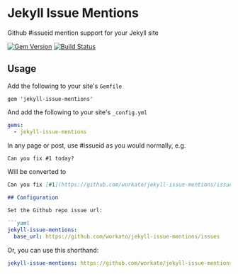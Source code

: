 # Jekyll Issue Mentions

Github #issueid mention support for your Jekyll site

[![Gem Version](https://badge.fury.io/rb/jekyll-issue-mentions.png)](http://badge.fury.io/rb/jekyll-mentions)
[![Build Status](https://travis-ci.org/workato/jekyll-issue-mentions.svg?branch=master)](https://travis-ci.org/workato/jekyll-issue-mentions)

## Usage

Add the following to your site's `Gemfile`

```
gem 'jekyll-issue-mentions'
```

And add the following to your site's `_config.yml`

```yml
gems:
  - jekyll-issue-mentions
```

In any page or post, use #issueid as you would normally, e.g.

```markdown
Can you fix #1 today?
```
Will be converted to 

```markdown
Can you fix [#1](https://github.com/workato/jekyll-issue-mentions/issues/1) today?

## Configuration

Set the Github repo issue url:

```yaml
jekyll-issue-mentions:
  base_url: https://github.com/workato/jekyll-issue-mentions/issues
```

Or, you can use this shorthand:

```yaml
jekyll-issue-mentions: https://github.com/workato/jekyll-issue-mentions/issues
```
